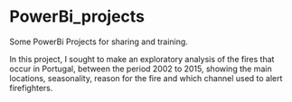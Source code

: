 # PowerBi_projects
Some PowerBi Projects for sharing and training.

In this project, I sought to make an exploratory analysis of the fires that occur in Portugal, between the period 2002 to 2015, showing the main locations, seasonality, reason for the fire and which channel used to alert firefighters.
